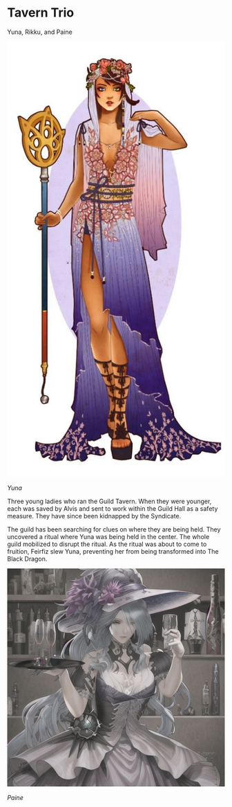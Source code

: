 # Tavern Trio

Yuna, Rikku, and Paine

![Yuna](/img/npcs/Yuna.png)

*Yuna*

Three young ladies who ran the Guild Tavern.
When they were younger, each was saved by Alvis and sent to work within the Guild Hall as a safety measure.
They have since been kidnapped by the Syndicate.

The guild has been searching for clues on where they are being held.
They uncovered a ritual where Yuna was being held in the center.
The whole guild mobilized to disrupt the ritual.
As the ritual was about to come to fruition, Feirfiz slew Yuna, preventing her from being transformed into The Black Dragon.

![Paine](/img/npcs/Paine.png)

*Paine*
